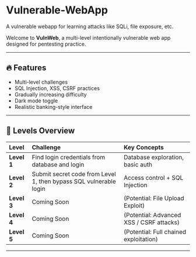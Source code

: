 # Vulnerable-WebApp
A vulnerable webapp for learning attacks like SQLi, file exposure, etc.

Welcome to **VulnWeb**, a multi-level intentionally vulnerable web app designed for pentesting practice.

---

## 🔥 Features

- Multi-level challenges
- SQL Injection, XSS, CSRF practices
- Gradually increasing difficulty
- Dark mode toggle
- Realistic banking-style interface

---

## 🏁 Levels Overview

| Level | Challenge | Key Concepts |
|:-----|:-----------|:-------------|
| **Level 1** | Find login credentials from database and login | Database exploration, basic auth |
| **Level 2** | Submit secret code from Level 1, then bypass SQL vulnerable login | Access control + SQL Injection |
| **Level 3** | Coming Soon | (Potential: File Upload Exploit) |
| **Level 4** | Coming Soon | (Potential: Advanced XSS / CSRF attacks) |
| **Level 5** | Coming Soon | (Potential: Full chained exploitation) |

---
